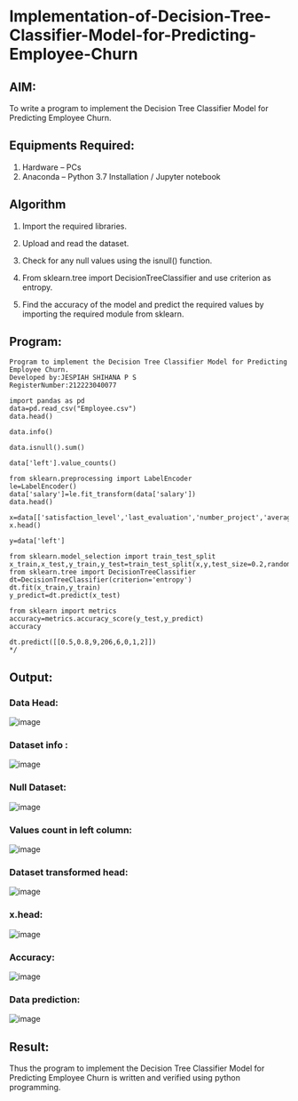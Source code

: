 # Implementation-of-Decision-Tree-Classifier-Model-for-Predicting-Employee-Churn

## AIM:
To write a program to implement the Decision Tree Classifier Model for Predicting Employee Churn.

## Equipments Required:
1. Hardware – PCs
2. Anaconda – Python 3.7 Installation / Jupyter notebook

## Algorithm
1. Import the required libraries.

2. Upload and read the dataset.

3. Check for any null values using the isnull() function.

4. From sklearn.tree import DecisionTreeClassifier and use criterion as entropy.

5. Find the accuracy of the model and predict the required values by importing the required module from sklearn.

## Program:
```
Program to implement the Decision Tree Classifier Model for Predicting Employee Churn.
Developed by:JESPIAH SHIHANA P S
RegisterNumber:212223040077
```
```
import pandas as pd
data=pd.read_csv("Employee.csv")
data.head()

data.info()

data.isnull().sum()

data['left'].value_counts()

from sklearn.preprocessing import LabelEncoder
le=LabelEncoder()
data['salary']=le.fit_transform(data['salary'])
data.head()

x=data[['satisfaction_level','last_evaluation','number_project','average_montly_hours','time_spend_company','Work_accident','promotion_last_5years','salary']]
x.head()

y=data['left']

from sklearn.model_selection import train_test_split
x_train,x_test,y_train,y_test=train_test_split(x,y,test_size=0.2,random_state=100)
from sklearn.tree import DecisionTreeClassifier
dt=DecisionTreeClassifier(criterion='entropy')
dt.fit(x_train,y_train)
y_predict=dt.predict(x_test)

from sklearn import metrics
accuracy=metrics.accuracy_score(y_test,y_predict)
accuracy

dt.predict([[0.5,0.8,9,206,6,0,1,2]]) 
*/
```

## Output:
### Data Head:
![image](https://github.com/HIRU-VIRU/Implementation-of-Decision-Tree-Classifier-Model-for-Predicting-Employee-Churn/assets/145972122/d5cb75c8-1a61-40b1-9f55-9dd6e2f28fe9)

### Dataset info :
![image](https://github.com/HIRU-VIRU/Implementation-of-Decision-Tree-Classifier-Model-for-Predicting-Employee-Churn/assets/145972122/909d5c90-e8fc-4e80-a696-180be9736872)

### Null Dataset:
![image](https://github.com/HIRU-VIRU/Implementation-of-Decision-Tree-Classifier-Model-for-Predicting-Employee-Churn/assets/145972122/955a342a-5f5c-4b9e-b092-08c418ca2f04)

### Values count in left column:
![image](https://github.com/HIRU-VIRU/Implementation-of-Decision-Tree-Classifier-Model-for-Predicting-Employee-Churn/assets/145972122/1e5df3da-26d0-4310-b3c4-7ef739eb55c3)

### Dataset transformed head:
![image](https://github.com/HIRU-VIRU/Implementation-of-Decision-Tree-Classifier-Model-for-Predicting-Employee-Churn/assets/145972122/c5309dd8-61d5-4bbc-9339-ce580509b787)

### x.head:
![image](https://github.com/HIRU-VIRU/Implementation-of-Decision-Tree-Classifier-Model-for-Predicting-Employee-Churn/assets/145972122/f10c925a-3ac2-44ef-a6ec-1e15da68f1d8)
### Accuracy:

![image](https://github.com/HIRU-VIRU/Implementation-of-Decision-Tree-Classifier-Model-for-Predicting-Employee-Churn/assets/145972122/723a87ad-58a9-4512-90d1-31cddd146a48)

### Data prediction:
![image](https://github.com/HIRU-VIRU/Implementation-of-Decision-Tree-Classifier-Model-for-Predicting-Employee-Churn/assets/145972122/c51ce862-b453-4847-abcc-cfb56674ed3d)

## Result:
Thus the program to implement the  Decision Tree Classifier Model for Predicting Employee Churn is written and verified using python programming.
